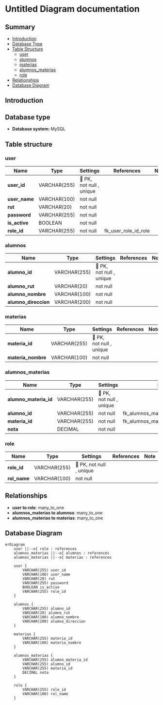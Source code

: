 # Untitled Diagram documentation
## Summary

- [Introduction](#introduction)
- [Database Type](#database-type)
- [Table Structure](#table-structure)
    - [user](#user)
    - [alumnos](#alumnos)
    - [materias](#materias)
    - [alumnos_materias](#alumnos_materias)
    - [role](#role)
- [Relationships](#relationships)
- [Database Diagram](#database-Diagram)

## Introduction

## Database type

- **Database system:** MySQL
## Table structure

### user

| Name        | Type          | Settings                      | References                    | Note                           |
|-------------|---------------|-------------------------------|-------------------------------|--------------------------------|
| **user_id** | VARCHAR(255) | 🔑 PK, not null , unique |  | |
| **user_name** | VARCHAR(100) | not null  |  | |
| **rut** | VARCHAR(20) | not null  |  | |
| **password** | VARCHAR(255) | not null  |  | |
| **is_active** | BOOLEAN | not null  |  | |
| **role_id** | VARCHAR(255) | not null  | fk_user_role_id_role | | 


### alumnos

| Name        | Type          | Settings                      | References                    | Note                           |
|-------------|---------------|-------------------------------|-------------------------------|--------------------------------|
| **alumno_id** | VARCHAR(255) | 🔑 PK, not null , unique |  | |
| **alumno_rut** | VARCHAR(20) | not null  |  | |
| **alumno_nombre** | VARCHAR(100) | not null  |  | |
| **alumno_direccion** | VARCHAR(200) | not null  |  | | 


### materias

| Name        | Type          | Settings                      | References                    | Note                           |
|-------------|---------------|-------------------------------|-------------------------------|--------------------------------|
| **materia_id** | VARCHAR(255) | 🔑 PK, not null , unique |  | |
| **materia_nombre** | VARCHAR(100) | not null  |  | | 


### alumnos_materias

| Name        | Type          | Settings                      | References                    | Note                           |
|-------------|---------------|-------------------------------|-------------------------------|--------------------------------|
| **alumno_materia_id** | VARCHAR(255) | 🔑 PK, not null , unique |  | |
| **alumno_id** | VARCHAR(255) | not null  | fk_alumnos_materias_alumno_id_alumnos | |
| **materia_id** | VARCHAR(255) | not null  | fk_alumnos_materias_materia_id_materias | |
| **nota** | DECIMAL | not null  |  | | 


### role

| Name        | Type          | Settings                      | References                    | Note                           |
|-------------|---------------|-------------------------------|-------------------------------|--------------------------------|
| **role_id** | VARCHAR(255) | 🔑 PK, not null , unique |  | |
| **rol_name** | VARCHAR(100) | not null  |  | | 


## Relationships

- **user to role**: many_to_one
- **alumnos_materias to alumnos**: many_to_one
- **alumnos_materias to materias**: many_to_one

## Database Diagram

```mermaid
erDiagram
	user ||--o{ role : references
	alumnos_materias ||--o{ alumnos : references
	alumnos_materias ||--o{ materias : references

	user {
		VARCHAR(255) user_id
		VARCHAR(100) user_name
		VARCHAR(20) rut
		VARCHAR(255) password
		BOOLEAN is_active
		VARCHAR(255) role_id
	}

	alumnos {
		VARCHAR(255) alumno_id
		VARCHAR(20) alumno_rut
		VARCHAR(100) alumno_nombre
		VARCHAR(200) alumno_direccion
	}

	materias {
		VARCHAR(255) materia_id
		VARCHAR(100) materia_nombre
	}

	alumnos_materias {
		VARCHAR(255) alumno_materia_id
		VARCHAR(255) alumno_id
		VARCHAR(255) materia_id
		DECIMAL nota
	}

	role {
		VARCHAR(255) role_id
		VARCHAR(100) rol_name
	}
```